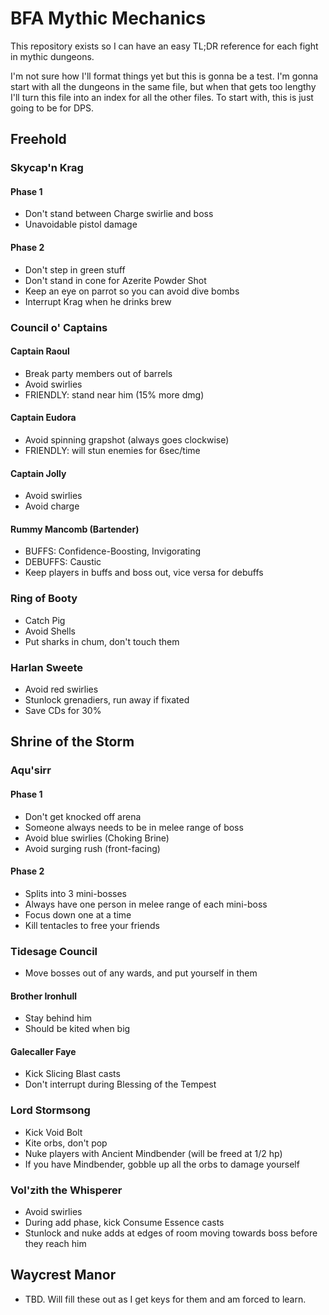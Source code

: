 # BFA Mythic Mechanics

This repository exists so I can have an easy TL;DR reference for each fight in mythic dungeons.

I'm not sure how I'll format things yet but this is gonna be a test. I'm gonna start with all the dungeons in the same file, but when that gets too lengthy I'll turn this file into an index for all the other files. To start with, this is just going to be for DPS.

## Freehold
### Skycap'n Krag
#### Phase 1
* Don't stand between Charge swirlie and boss
* Unavoidable pistol damage
#### Phase 2
* Don't step in green stuff
* Don't stand in cone for Azerite Powder Shot
* Keep an eye on parrot so you can avoid dive bombs
* Interrupt Krag when he drinks brew
### Council o' Captains
#### Captain Raoul
* Break party members out of barrels
* Avoid swirlies
* FRIENDLY: stand near him (15% more dmg)
#### Captain Eudora
* Avoid spinning grapshot (always goes clockwise)
* FRIENDLY: will stun enemies for 6sec/time
#### Captain Jolly
* Avoid swirlies
* Avoid charge
#### Rummy Mancomb (Bartender)
* BUFFS: Confidence-Boosting, Invigorating
* DEBUFFS: Caustic
* Keep players in buffs and boss out, vice versa for debuffs
### Ring of Booty
* Catch Pig
* Avoid Shells
* Put sharks in chum, don't touch them
### Harlan Sweete
* Avoid red swirlies
* Stunlock grenadiers, run away if fixated
* Save CDs for 30%

## Shrine of the Storm
### Aqu'sirr
#### Phase 1
* Don't get knocked off arena
* Someone always needs to be in melee range of boss
* Avoid blue swirlies (Choking Brine)
* Avoid surging rush (front-facing)
#### Phase 2
* Splits into 3 mini-bosses
* Always have one person in melee range of each mini-boss
* Focus down one at a time
* Kill tentacles to free your friends
### Tidesage Council
* Move bosses out of any wards, and put yourself in them
#### Brother Ironhull
* Stay behind him
* Should be kited when big
#### Galecaller Faye
* Kick Slicing Blast casts
* Don't interrupt during Blessing of the Tempest
### Lord Stormsong
* Kick Void Bolt
* Kite orbs, don't pop
* Nuke players with Ancient Mindbender (will be freed at 1/2 hp)
* If you have Mindbender, gobble up all the orbs to damage yourself
### Vol'zith the Whisperer
* Avoid swirlies
* During add phase, kick Consume Essence casts
* Stunlock and nuke adds at edges of room moving towards boss before they reach him
## Waycrest Manor
* TBD. Will fill these out as I get keys for them and am forced to learn.
